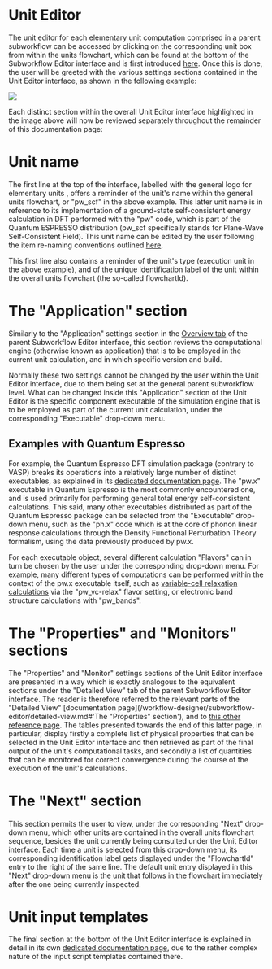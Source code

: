 # Unit Editor

The unit editor for each elementary unit computation comprised in a parent subworkflow can be accessed by clicking on the corresponding unit box from within the units flowchart, which can be found at the bottom of the Subworkflow Editor interface and is first introduced [here](subworkflow-editor/units-flowchart.md). Once this is done, the user will be greeted with the various settings sections contained in the Unit Editor interface, as shown in the following example:

![](/images/unit-editor.png)

Each distinct section within the overall Unit Editor interface highlighted in the image above will now be reviewed separately throughout the remainder of this documentation page:

# Unit name

The first line at the top of the interface, labelled with the general logo for elementary units <i class="zmdi zmdi-circle-o zmdi-hc-border"></i>, offers a reminder of the unit's name within the general units flowchart, or "pw_scf" in the above example. This latter unit name is in reference to its implementation of a ground-state self-consistent energy calculation in DFT performed with the "pw" code, which is part of the Quantum ESPRESSO distribution (pw_scf specifically stands for Plane-Wave Self-Consistent Field). This unit name can be edited by the user following the item re-naming conventions outlined [here](/general/actions/name.md). 

This first line also contains a reminder of the unit's type (execution unit in the above example), and of the unique identification label of the unit within the overall units flowchart (the so-called flowchartId). 

# The "Application" section

Similarly to the "Application" settings section in the [Overview tab](subworkflow-editor/overview.md) of the parent Subworkflow Editor interface, this section reviews the computational engine (otherwise known as application) that is to be employed in the current unit calculation, and in which specific version and build. 

Normally these two settings cannot be changed by the user within the Unit Editor interface, due to them being set at the general parent subworkflow level. What can be changed inside this "Application" section of the Unit Editor is the specific component executable of the simulation engine that is to be employed as part of the current unit calculation, under the corresponding "Executable" drop-down menu.

## Examples with Quantum Espresso

For example, the Quantum Espresso DFT simulation package (contrary to VASP) breaks its operations into a relatively large number of distinct executables, as explained in its [dedicated documentation page](/applications/quantum-espresso.md). The "pw.x" executable in Quantum Espresso is the most commonly encountered one, and is used primarily for performing general total energy self-consistent calculations. This said, many other executables distributed as part of the Quantum Espresso package can be selected from the "Executable" drop-down menu, such as the "ph.x" code which is at the core of phonon linear response calculations through the Density Functional Perturbation Theory formalism, using the data previously produced by pw.x.    

For each executable object, several different calculation "Flavors" can in turn be chosen by the user under the corresponding drop-down menu. For example, many different types of computations can be performed within the context of the pw.x executable itself, such as [variable-cell relaxation calculations](/workflows/addons/structural-relaxation.md) via the "pw_vc-relax" flavor setting, or electronic band structure calculations with "pw_bands".

# The "Properties" and "Monitors" sections

The "Properties" and "Monitor" settings sections of the Unit Editor interface are presented in a way which is exactly analogous to the equivalent sections under the "Detailed View" tab of the parent Subworkflow Editor interface. The reader is therefore referred to the relevant parts of the "Detailed View" [documentation page](/workflow-designer/subworkflow-editor/detailed-view.md#'The "Properties" section'), and to [this other reference page](/materials/properties.md). The tables presented towards the end of this latter page, in particular, display firstly a complete list of physical properties that can be selected in the Unit Editor interface and then retrieved as part of the final output of the unit's computational tasks,  and secondly a list of quantities that can be monitored for correct convergence during the course of the execution of the unit's calculations. 

# The "Next" section

This section permits the user to view, under the corresponding "Next" drop-down menu, which other units are contained in the overall units flowchart sequence, besides the unit currently being consulted under the Unit Editor interface. Each time a unit is selected from this drop-down menu, its corresponding identification label gets displayed under the "FlowchartId" entry to the right of the same line. The default unit entry displayed in this "Next" drop-down menu is the unit that follows in the flowchart immediately after the one being currently inspected. 

# Unit input templates

The final section at the bottom of the Unit Editor interface is explained in detail in its own [dedicated documentation page](unit-editor/input-templates.md), due to the rather complex nature of the input script templates contained there.


